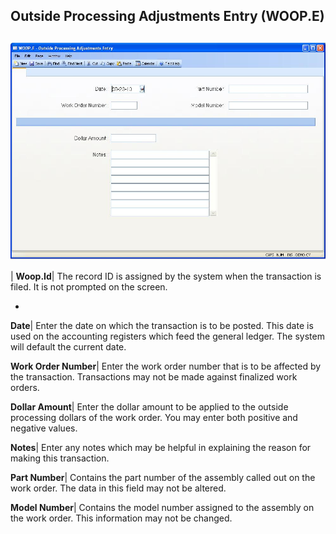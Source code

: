 ## Outside Processing Adjustments Entry (WOOP.E)
<PageHeader />

##

![](./WOOP-E-1.jpg)

| **Woop.Id**|  The record ID is assigned by the system when the transaction
is filed. It is not prompted on the screen.

-  
**Date**|  Enter the date on which the transaction is to be posted. This date
is used on the accounting registers which feed the general ledger. The system
will default the current date.

**Work Order Number**|  Enter the work order number that is to be affected by
the transaction. Transactions may not be made against finalized work orders.

**Dollar Amount**|  Enter the dollar amount to be applied to the outside
processing dollars of the work order. You may enter both positive and negative
values.

**Notes**|  Enter any notes which may be helpful in explaining the reason for
making this transaction.

**Part Number**|  Contains the part number of the assembly called out on the
work order. The data in this field may not be altered.

**Model Number**|  Contains the model number assigned to the assembly on the
work order. This information may not be changed.


<badge text= "Version 8.10.57 " vertical="middle" />

<PageFooter />
